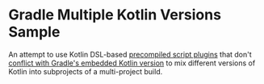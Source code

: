 # Gradle Multiple Kotlin Versions Sample

An attempt to use Kotlin DSL-based
[precompiled script plugins](https://docs.gradle.org/current/userguide/custom_plugins.html#sec:precompiled_plugins)
that don't
[conflict with Gradle's embedded Kotlin version](https://youtrack.jetbrains.com/issue/KT-38010)
to mix different versions of Kotlin into subprojects of a multi-project build.
